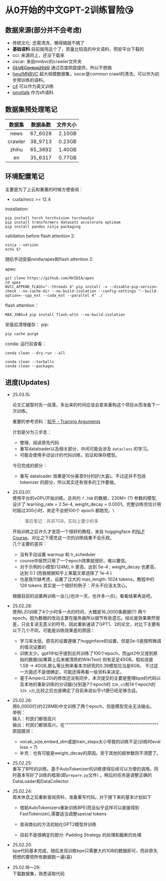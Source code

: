 # 从0开始的**中文GPT-2**训练冒险😘️

## 数据来源(部分并不会考虑)

- 传统文化: 还需清洗，懒得搞就不搞了
- **基础语料**:目前就用这个了，质量比较高的中文语料，网安平台下载的
- cci: 来源同上，还没下载来
- oscar: 来自mnbvc的crawler文件夹
- ~~[CLUECorpus2020](https://github.com/CLUEbenchmark/CLUECorpus2020)~~ 通过百度网盘提供，所以不想搞
- [liwu/MNBVC](https://huggingface.co/datasets/liwu/MNBVC) 超大规模数据集，oscar是common crawl的清洗，可以作为初步预训练的语料。
- [c4](https://hf-mirror.com/datasets/allenai/c4/tree/main/en) 可以作为英文训练
- [smoltalk](https://opencsg.com/datasets/OpenCSG/smoltalk_chinese/files/main/data) 作为sft语料

## 数据集预处理笔记

|   数据集   |  数据条数   |   文件大小 |
|:-------:|:-------:|-------:|
|  news   | 67_6028 | 2.10GB |
| crawler | 38_9713 | 0.23GB |
|  zhihu  | 65_3692 | 1.40GB |
|   en    | 35_6317 | 0.77GB |

## 环境配置笔记

主要是为了上云和重置的时候方便查阅：

- cuda/nvcc >= 12.4

installation:

```shell
pip install torch torchvision torchaudio
pip install transformers datasets accelerate optimum
pip install pandas ninja packaging
```

validation before flash attention 2:

```shell
ninja --version
echo $?
```

随后手动安装nvidia/apex和flash attention 2:

apex:

```shell
git clone https://github.com/NVIDIA/apex
cd apex
NVCC_APPEND_FLAGS="--threads 4" pip install -v --disable-pip-version-check --no-cache-dir --no-build-isolation --config-settings "--build-option=--cpp_ext --cuda_ext --parallel 4" ./
```

flash attention：

```shell
MAX_JOBS=4 pip install flash-attn --no-build-isolation
```

安装后清理缓存：
pip:

```shell
pip cache purge
```

conda:
运行前查看：

```shell
conda clean --dry-run --all
```

```shell
conda clean --tarballs
conda clean --packages
```

## 进度(Updates)

- 25.03.15:

  论文汇报暂时告一段落，多出来的时间应该会拿来重构这个项目从而准备下一次训练。

  重要的参考资料：[知乎 - Training Arguments](https://zhuanlan.zhihu.com/p/662619853)

  计划是分为三步走：
    - 整理、阅读原先代码
    - 重写dataloader以及相关部分，中间可能会涉及 `dataclass` 的学习。
    - 可能会使用手动设计的代码训练，验证和保存模型。

  今日完成的部分：

    - 重写 dataloader 效果是10分甚至9分的好(大喜)。不过这并不包括 tokenizer 的部分，所以其实还有很多的工作要做。
- 25.03.01:\
  使用平台的vGPU开始训练。总共约 `7.7GB` 的数据，230M+ (?) 参数的模型,设计了 learning_rate = 2.5e-4, weight_decay =
  0.0001。完整训练完估计用时超过300小时，肯定不会把100个 epoch 都跑完。\
  > 事后笔记：并非7GB，实际上要少的多

  开始训练之后许久才发现一个很好的教程，来自 huggingface
  的[NLP Course](https://huggingface.co/learn/nlp-course/zh-CN/chapter7/6?fw=pt)。对比之下感觉这一次的训练结果不会乐观。\
  几个主要的差异：
    - 没有手动设置 warmup 和 lr_scheduler
    - course中居然只用了一个epoch效果就很好。难以置信。
    - 对于示例的小模型(124M), lr 更高，达到 5e-4 ; weight_decay 也更高，达到 0.1 (而我根据知乎上某篇文章选择了 1e-4 )
    - 也是我欠缺考虑，设置了过大的 max_length: 1024 tokens。教程中的 128 tokens 其实是一个很好的例子：开头不应该太贪心。

  根据目前的设置再训练一会儿(也许一天，也许多一点)，看看结果再说吧。
- 25.02.28:\
  使用L20训练了4个小时多一点的时间，大概是16_0000条数据(?)
  两个epoch。因为数据的改动主要在服务器所以细节有些遗忘。结论是效果果然很差，只会复读无意义的符号。因此重新速读了GPT1、2的论文，对比下主要有以下几个不同，可能是训练效果差的原因：
    - 学习率太低。原先的设置遵循了hugginface的设置，但是2e-5是按照微调的情况设置的
    - 训练太少。gpt1中似乎提到总共训练了100个epoch，而gpt2中又提到原始的数据(如果算上后来被清除的WikiText)
      则有足足40GB。假如说是1.5B -> 40GB,那么等比例来看本次研究的0.3B模型应当是8GB。
      不过这一方面还不是很确定，可能还得再看一些资料来决定。
    - 基于Amper(L20)的修改还没有同步，本次提交的主要是整理bpe的代码以及本地的重新训练的分词器(分别是7个epoch的
      ```32k_v1```和14个epoch的```32k_v2```),比较之后也是确定了目前来说似乎v1便已经足够合适。
- 25.02.26:\
  用8_0000行(约228MB)中文训练了两个epoch，但是模型完全无法输出。\
  举例：\
  输入：村民们都很高兴\
  输出：村民们都很高兴，在“““””””””””””””””””””””””””””””””““““““““““““““““\
  原因猜测：
    - vocab_size,embed_dim或是train_steps太小导致的训练不足(训练时eval loss > 7)
    - 补充：也有可能是weight_decay的原因。至于其他的超参数则不清楚了。
- 25.02.25:\
  重写了BPE的训练。基于AutoTokenizer的训练使得后续可以方便的调用。同时基本写好了训练的框架(即```prepare.py```文件)
  。稍后的任务是调整正确的DataLoader和DataCollector
- 25.02.24:\
  周末休息之后重新查阅资料，准备重写代码。对于接下来的基本计划如下
    - 借助AutoTokenizers重新训练BPE(而且似乎这样可以直接得到FastTokenizer),需要适当调整special tokens
    - 查询类似的方法初始化GPT2模型并训练

    - 目前不是很确定的部分: Padding Strategy 的处理和截断的处理

- 25.02.20:\
  bpe代码基本完成，随后发现训练bpe只需要大约1GB的数据即可，而非原先预想的要把所有数据跑一遍(喜)
- 25.02.18～29:\
  下载数据集，熟悉读取代码
